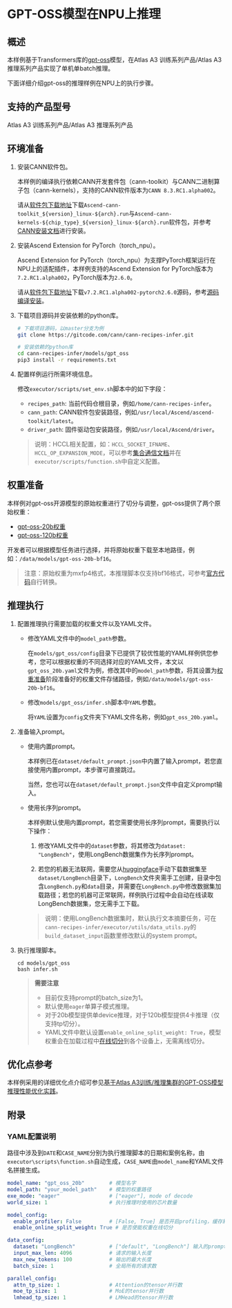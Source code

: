# GPT-OSS模型在NPU上推理

## 概述
本样例基于Transformers库的[gpt-oss](https://github.com/huggingface/transformers/blob/main/src/transformers/models/gpt_oss/modeling_gpt_oss.py)模型，在<term>Atlas A3 训练系列产品</term>/<term>Atlas A3 推理系列产品</term>实现了单机单batch推理。

下面详细介绍gpt-oss的推理样例在NPU上的执行步骤。

## 支持的产品型号
<term>Atlas A3 训练系列产品</term>/<term>Atlas A3 推理系列产品</term>

## 环境准备

1. 安装CANN软件包。

   本样例的编译执行依赖CANN开发套件包（cann-toolkit）与CANN二进制算子包（cann-kernels），支持的CANN软件版本为`CANN 8.3.RC1.alpha002`。

   请从[软件包下载地址](https://www.hiascend.com/developer/download/community/result?module=cann&cann=8.3.RC1.alpha002)下载`Ascend-cann-toolkit_${version}_linux-${arch}.run`与`Ascend-cann-kernels-${chip_type}_${version}_linux-${arch}.run`软件包，并参考[CANN安装文档](https://www.hiascend.com/document/detail/zh/CANNCommunityEdition/83RC1alpha002/softwareinst/instg/instg_0001.html?Mode=PmIns&OS=Debian&Software=cannToolKit)进行安装。

2. 安装Ascend Extension for PyTorch（torch_npu）。

   Ascend Extension for PyTorch（torch_npu）为支撑PyTorch框架运行在NPU上的适配插件，本样例支持的Ascend Extension for PyTorch版本为`7.2.RC1.alpha002`，PyTorch版本为`2.6.0`。

   请从[软件包下载地址](https://gitee.com/ascend/pytorch/tree/v7.2.RC1.alpha002-pytorch2.6.0)下载`v7.2.RC1.alpha002-pytorch2.6.0`源码，参考[源码编译安装](https://www.hiascend.com/document/detail/zh/Pytorch/710/configandinstg/instg/insg_0005.html)。

3. 下载项目源码并安装依赖的python库。
    ```bash
    # 下载项目源码，以master分支为例
    git clone https://gitcode.com/cann/cann-recipes-infer.git

    # 安装依赖的python库
    cd cann-recipes-infer/models/gpt_oss
    pip3 install -r requirements.txt
    ```

4. 配置样例运行所需环境信息。

   修改`executor/scripts/set_env.sh`脚本中的如下字段：
   - `recipes_path`: 当前代码仓根目录，例如`/home/cann-recipes-infer`。
   - `cann_path`: CANN软件包安装路径，例如`/usr/local/Ascend/ascend-toolkit/latest`。
   - `driver_path`: 固件驱动包安装路径，例如`/usr/local/Ascend/driver`。
    > 说明：HCCL相关配置，如：`HCCL_SOCKET_IFNAME`、`HCCL_OP_EXPANSION_MODE`，可以参考[集合通信文档](https://www.hiascend.com/document/detail/zh/CANNCommunityEdition/83RC1alpha002/maintenref/envvar/envref_07_0001.html#ZH-CN_TOPIC_0000002449945377__section163522499503)并在`executor/scripts/function.sh`中自定义配置。

## 权重准备

本样例对gpt-oss开源模型的原始权重进行了切分与调整，gpt-oss提供了两个原始权重：
- [gpt-oss-20b权重](https://huggingface.co/openai/gpt-oss-20b/tree/main)
- [gpt-oss-120b权重](https://huggingface.co/openai/gpt-oss-120b/tree/main)

开发者可以根据模型任务进行选择，并将原始权重下载至本地路径，例如：`/data/models/gpt-oss-20b-bf16`。

> 注意：原始权重为mxfp4格式，本推理脚本仅支持bf16格式，可参考[官方代码](https://github.com/openai/gpt-oss/blob/main/gpt_oss/torch/weights.py)自行转换。


## 推理执行

1. 配置推理执行需要加载的权重文件以及YAML文件。

   - 修改YAML文件中的`model_path`参数。

     在`models/gpt_oss/config`目录下已提供了较优性能的YAML样例供您参考，您可以根据权重的不同选择对应的YAML文件，本文以`gpt_oss_20b.yaml`文件为例，修改其中的`model_path`参数，将其设置为[权重准备](#权重准备)阶段准备好的权重文件存储路径，例如`/data/models/gpt-oss-20b-bf16`。

   - 修改`models/gpt_oss/infer.sh`脚本中`YAML`参数。

     将`YAML`设置为`config`文件夹下YAML文件名称，例如`gpt_oss_20b.yaml`。

2. 准备输入prompt。

   - 使用内置prompt。

     本样例已在`dataset/default_prompt.json`中内置了输入prompt，若您直接使用内置prompt，本步骤可直接跳过。

     当然，您也可以在`dataset/default_prompt.json`文件中自定义prompt输入。

   - 使用长序列prompt。

     本样例默认使用内置prompt，若您需要使用长序列prompt，需要执行以下操作：

     1. 修改YAML文件中的`dataset`参数，将其修改为`dataset: "LongBench"`，使用LongBench数据集作为长序列prompt。

     2. 若您的机器无法联网，需要您从[huggingface](http://huggingface.co/datasets/zai-org/LongBench/tree/main)手动下载数据集至`dataset/LongBench`目录下，`LongBench`文件夹需手工创建，目录中包含`LongBench.py`和`data`目录，并需要在`LongBench.py`中修改数据集加载路径；若您的机器可正常联网，样例执行过程中会自动在线读取LongBench数据集，您无需手工下载。
      > 说明：使用LongBench数据集时，默认执行文本摘要任务，可在`cann-recipes-infer/executor/utils/data_utils.py`的`build_dataset_input`函数里修改默认的system prompt。

3. 执行推理脚本。

    ```shell
    cd models/gpt_oss
    bash infer.sh
    ```

   > **需要注意**
   > - 目前仅支持prompt的batch_size为1。
   > - 默认使用`eager`单算子模式推理。
   > - 对于20b模型提供单device推理，对于120b模型提供4卡推理（仅支持tp切分）。
   > - YAML文件中默认设置`enable_online_split_weight: True`，模型权重会在加载过程中[在线切分](../../docs/online_split_weight_guide.md)到各个设备上，无需离线切分。


## 优化点参考

本样例采用的详细优化点介绍可参见[基于Atlas A3训练/推理集群的GPT-OSS模型推理性能优化实践](../../docs/gpt_oss_optimization.md)。

## 附录

### YAML配置说明

路径中涉及到`DATE`和`CASE_NAME`分别为执行推理脚本的日期和案例名称，由`executor\scripts\function.sh`自动生成，`CASE_NAME`由`model_name`和YAML文件名拼接生成。

```yaml
model_name: "gpt_oss_20b"        # 模型名字
model_path: "your_model_path"    # 模型的权重路径
exe_mode: "eager"                # ["eager"], mode of decode
world_size: 1                    # 执行推理时使用的芯片数量

model_config:
  enable_profiler: False         # [False, True] 是否开启profiling，缓存默认路径为`./res/DATE/CASE_NAME`
  enable_online_split_weight: True # 是否使能权重在线切分

data_config:
  dataset: "LongBench"           # ["default", "LongBench"] 输入的prompt内容
  input_max_len: 4096            # 请求的输入长度
  max_new_tokens: 100            # 输出的最大长度
  batch_size: 1                  # 全局所有的请求数

parallel_config:
  attn_tp_size: 1                # Attention的tensor并行数
  moe_tp_size: 1                 # MoE的tensor并行数
  lmhead_tp_size: 1              # LMHead的tensor并行数
```